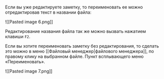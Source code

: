 Если вы уже редактируете заметку, то переименовать ее можно отредактировав текст в названии файла:

![[Pasted image 6.png]]

Редактирование названия файла так же можно вызвать нажатием клавиши `F2`.

Если вы хотите переименовать заметку без редактирования, то сделать это можно в меню [[Файловый менеджер|файлового менеджера]], по правому клику на выбранном файле. Пункт всплывающего меню «Переименовать».

![[Pasted image 7.png]]